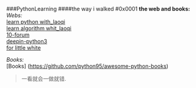 ###PythonLearning
####the way i walked
#0x0001
__the web and books:__  
_Webs:_   
 [learn python with_laoqi](https://github.com/qiwsir/StarterLearningPython/blob/master/index.md)  
 [learn algorithm whit_laoqi](http://python.usyiyi.cn/python_343/tutorial/index.html)  
 [10-forum](https://pythontips.com/2013/07/31/10-python-blogs-worth-following/)  
 [deepin-python3](http://dipyzh.bitbucket.org/)     
 [for little white](http://www.ituring.com.cn/book/1863)   
 
_Books:_  
[Books] (https://github.com/python95/awesome-python-books)  

> 一看就会一做就错.
